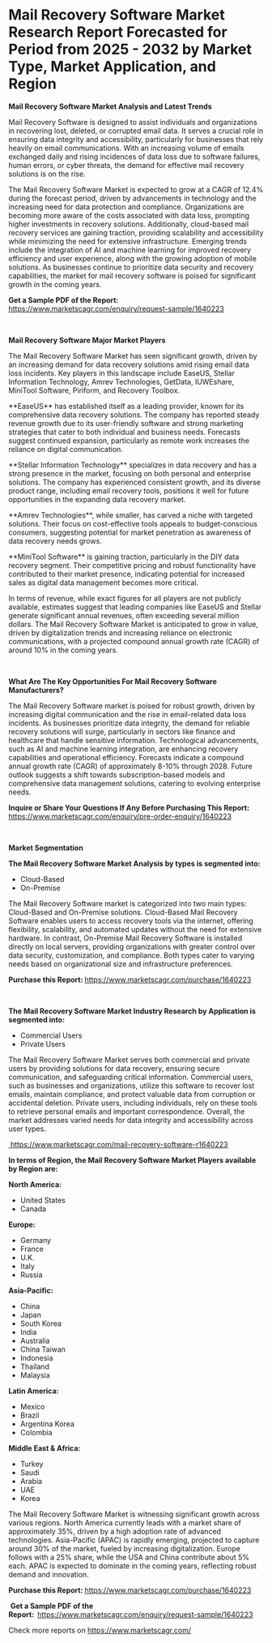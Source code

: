<p><h1>Mail Recovery Software Market Research Report Forecasted for Period from 2025 -  2032 by Market Type, Market Application, and Region</h1></p><p><strong>Mail Recovery Software Market Analysis and Latest Trends</strong></p>
<p><p>Mail Recovery Software is designed to assist individuals and organizations in recovering lost, deleted, or corrupted email data. It serves a crucial role in ensuring data integrity and accessibility, particularly for businesses that rely heavily on email communications. With an increasing volume of emails exchanged daily and rising incidences of data loss due to software failures, human errors, or cyber threats, the demand for effective mail recovery solutions is on the rise.</p><p>The Mail Recovery Software Market is expected to grow at a CAGR of 12.4% during the forecast period, driven by advancements in technology and the increasing need for data protection and compliance. Organizations are becoming more aware of the costs associated with data loss, prompting higher investments in recovery solutions. Additionally, cloud-based mail recovery services are gaining traction, providing scalability and accessibility while minimizing the need for extensive infrastructure. Emerging trends include the integration of AI and machine learning for improved recovery efficiency and user experience, along with the growing adoption of mobile solutions. As businesses continue to prioritize data security and recovery capabilities, the market for mail recovery software is poised for significant growth in the coming years.</p></p>
<p><strong>Get a Sample PDF of the Report:&nbsp;</strong> <a href="https://www.marketscagr.com/enquiry/request-sample/1640223?utm_campaign=3172&utm_medium=2&utm_source=Github&utm_content=ia&utm_term=05032025&utm_id=mail-recovery-software">https://www.marketscagr.com/enquiry/request-sample/1640223</a></p>
<p>&nbsp;</p>
<p><strong>Mail Recovery Software Major Market Players</strong></p>
<p><p>The Mail Recovery Software Market has seen significant growth, driven by an increasing demand for data recovery solutions amid rising email data loss incidents. Key players in this landscape include EaseUS, Stellar Information Technology, Amrev Technologies, GetData, IUWEshare, MiniTool Software, Piriform, and Recovery Toolbox.</p><p>**EaseUS** has established itself as a leading provider, known for its comprehensive data recovery solutions. The company has reported steady revenue growth due to its user-friendly software and strong marketing strategies that cater to both individual and business needs. Forecasts suggest continued expansion, particularly as remote work increases the reliance on digital communication.</p><p>**Stellar Information Technology** specializes in data recovery and has a strong presence in the market, focusing on both personal and enterprise solutions. The company has experienced consistent growth, and its diverse product range, including email recovery tools, positions it well for future opportunities in the expanding data recovery market.</p><p>**Amrev Technologies**, while smaller, has carved a niche with targeted solutions. Their focus on cost-effective tools appeals to budget-conscious consumers, suggesting potential for market penetration as awareness of data recovery needs grows.</p><p>**MiniTool Software** is gaining traction, particularly in the DIY data recovery segment. Their competitive pricing and robust functionality have contributed to their market presence, indicating potential for increased sales as digital data management becomes more critical.</p><p>In terms of revenue, while exact figures for all players are not publicly available, estimates suggest that leading companies like EaseUS and Stellar generate significant annual revenues, often exceeding several million dollars. The Mail Recovery Software Market is anticipated to grow in value, driven by digitalization trends and increasing reliance on electronic communications, with a projected compound annual growth rate (CAGR) of around 10% in the coming years.</p></p>
<p>&nbsp;</p>
<p><strong>What Are The Key Opportunities For Mail Recovery Software Manufacturers?</strong></p>
<p><p>The Mail Recovery Software market is poised for robust growth, driven by increasing digital communication and the rise in email-related data loss incidents. As businesses prioritize data integrity, the demand for reliable recovery solutions will surge, particularly in sectors like finance and healthcare that handle sensitive information. Technological advancements, such as AI and machine learning integration, are enhancing recovery capabilities and operational efficiency. Forecasts indicate a compound annual growth rate (CAGR) of approximately 8-10% through 2028. Future outlook suggests a shift towards subscription-based models and comprehensive data management solutions, catering to evolving enterprise needs.</p></p>
<p><strong>Inquire or Share Your Questions If Any Before Purchasing This Report:</strong> <a href="https://www.marketscagr.com/enquiry/pre-order-enquiry/1640223?utm_campaign=3172&utm_medium=2&utm_source=Github&utm_content=ia&utm_term=05032025&utm_id=mail-recovery-software">https://www.marketscagr.com/enquiry/pre-order-enquiry/1640223</a></p>
<p>&nbsp;</p>
<p><strong>Market Segmentation</strong></p>
<p><strong>The Mail Recovery Software Market Analysis by types is segmented into:</strong></p>
<p><ul><li>Cloud-Based</li><li>On-Premise</li></ul></p>
<p><p>The Mail Recovery Software market is categorized into two main types: Cloud-Based and On-Premise solutions. Cloud-Based Mail Recovery Software enables users to access recovery tools via the internet, offering flexibility, scalability, and automated updates without the need for extensive hardware. In contrast, On-Premise Mail Recovery Software is installed directly on local servers, providing organizations with greater control over data security, customization, and compliance. Both types cater to varying needs based on organizational size and infrastructure preferences.</p></p>
<p><strong>Purchase this Report:&nbsp;</strong><a href="https://www.marketscagr.com/purchase/1640223?utm_campaign=3172&utm_medium=2&utm_source=Github&utm_content=ia&utm_term=05032025&utm_id=mail-recovery-software">https://www.marketscagr.com/purchase/1640223</a></p>
<p>&nbsp;</p>
<p><strong>The Mail Recovery Software Market Industry Research by Application is segmented into:</strong></p>
<p><ul><li>Commercial Users</li><li>Private Users</li></ul></p>
<p><p>The Mail Recovery Software Market serves both commercial and private users by providing solutions for data recovery, ensuring secure communication, and safeguarding critical information. Commercial users, such as businesses and organizations, utilize this software to recover lost emails, maintain compliance, and protect valuable data from corruption or accidental deletion. Private users, including individuals, rely on these tools to retrieve personal emails and important correspondence. Overall, the market addresses varied needs for data integrity and accessibility across user types.</p></p>
<p><a href="https://www.marketscagr.com/mail-recovery-software-r1640223?utm_campaign=3172&utm_medium=2&utm_source=Github&utm_content=ia&utm_term=05032025&utm_id=mail-recovery-software">&nbsp;https://www.marketscagr.com/mail-recovery-software-r1640223</a></p>
<p><strong>In terms of Region, the Mail Recovery Software Market Players available by Region are:</strong></p>
<p>
    <p> <strong> North America: </strong>
        <ul>
            <li>United States</li>
            <li>Canada</li>
        </ul>
        </p> 
    <p> <strong> Europe: </strong>
        <ul>
            <li>Germany</li>
            <li>France</li>
            <li>U.K.</li>
            <li>Italy</li>
            <li>Russia</li>
        </ul>
        </p> 
    <p> <strong> Asia-Pacific: </strong>
        <ul>
            <li>China</li>
            <li>Japan</li>
            <li>South Korea</li>
            <li>India</li>
            <li>Australia</li>
            <li>China Taiwan</li>
            <li>Indonesia</li>
            <li>Thailand</li>
            <li>Malaysia</li>
        </ul>
        </p> 
    <p> <strong> Latin America: </strong>
        <ul>
            <li>Mexico</li>
            <li>Brazil</li>
            <li>Argentina Korea</li>
            <li>Colombia</li>
        </ul>
        </p> 
    <p> <strong> Middle East & Africa: </strong>
        <ul>
            <li>Turkey</li>
            <li>Saudi</li>
            <li>Arabia</li>
            <li>UAE</li>
            <li>Korea</li>
        </ul>
    </p>
    </p>
<p><p>The Mail Recovery Software Market is witnessing significant growth across various regions. North America currently leads with a market share of approximately 35%, driven by a high adoption rate of advanced technologies. Asia-Pacific (APAC) is rapidly emerging, projected to capture around 30% of the market, fueled by increasing digitalization. Europe follows with a 25% share, while the USA and China contribute about 5% each. APAC is expected to dominate in the coming years, reflecting robust demand and innovation.</p></p>
<p><strong>Purchase this Report: </strong><a href="https://www.marketscagr.com/purchase/1640223?utm_campaign=3172&utm_medium=2&utm_source=Github&utm_content=ia&utm_term=05032025&utm_id=mail-recovery-software">https://www.marketscagr.com/purchase/1640223</a></p>
<p>&nbsp;<strong>Get a Sample PDF of the Report:&nbsp;&nbsp;</strong><a href="https://www.marketscagr.com/enquiry/request-sample/1640223?utm_campaign=3172&utm_medium=2&utm_source=Github&utm_content=ia&utm_term=05032025&utm_id=mail-recovery-software">https://www.marketscagr.com/enquiry/request-sample/1640223</a></p>
<p><strong></strong></p>
<p>Check more reports on <a href="https://www.marketscagr.com/?utm_campaign=3172&utm_medium=2&utm_source=Github&utm_content=ia&utm_term=05032025&utm_id=mail-recovery-software">https://www.marketscagr.com/</a></p>